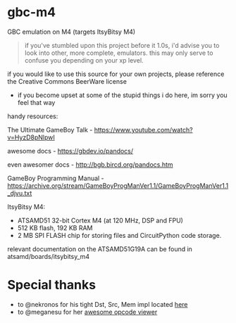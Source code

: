 # gbc-m4
GBC emulation on M4 (targets ItsyBitsy M4)

>if you've stumbled upon this project before it 1.0s, i'd advise you to look into other, more complete, emulators. 
this may only serve to confuse you depending on your xp level.


if you would like to use this source for your own projects,
please reference the Creative Commons BeerWare license
* if you become upset at some of the stupid things i do here, im sorry you feel that way

handy resources:

The Ultimate GameBoy Talk - https://www.youtube.com/watch?v=HyzD8pNlpwI

awesome docs - https://gbdev.io/pandocs/

even awesomer docs - http://bgb.bircd.org/pandocs.htm

GameBoy Programming Manual - https://archive.org/stream/GameBoyProgManVer1.1/GameBoyProgManVer1.1_djvu.txt

ItsyBitsy M4:
* ATSAMD51 32-bit Cortex M4 (at 120 MHz, DSP and FPU)
* 512 KB flash, 192 KB RAM
* 2 MB SPI FLASH chip for storing files and CircuitPython code storage.

relevant documentation on the ATSAMD51G19A can be found in atsamd/boards/itsybitsy_m4

# Special thanks
* to @nekronos for his tight Dst, Src, Mem impl located [here](https://github.com/nekronos/gbc_rs/blob/37146d6d1ebd8b14390284ac44d3f355d0e4938a/src/gbc/cpu.rs#L54)
* to @meganesu for her [awesome opcode viewer](https://meganesulli.com/generate-gb-opcodes/)